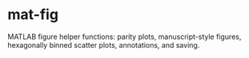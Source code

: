 # mat-fig
MATLAB figure helper functions: parity plots, manuscript-style figures, hexagonally binned scatter plots, annotations, and saving.
